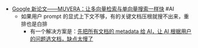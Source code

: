 - [Google 新论文——MUVERA：让多向量检索与单向量搜索一样快](https://x.com/karminski3/status/1942144169855561860) #AI
	- 如果用户 prompt 的显式上下文不够，有的关键文档压根就搜不出来，重排也是白排
		- 有一个解决方案是：[先把所有文档的 metadata 给 AI，让 AI 根据用户的问题选文档，缺点太慢了](https://x.com/juryxiong/status/1942160211030208536)
